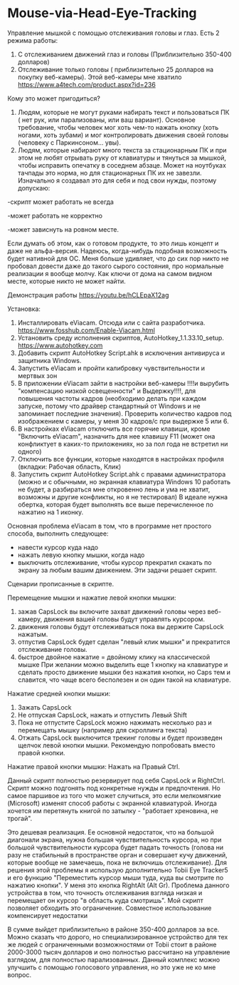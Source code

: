 # Mouse-via-Head-Eye-Tracking
Управление мышкой с помощью отслеживания головы и глаз.
Есть 2 режима работы:
1. С отслеживанием движений глаз и головы (Приблизительно 350-400 долларов)
2. Отслеживание только головы ( приблизительно 25 долларов на покупку веб-камеры). Этой веб-камеры мне хватило https://www.a4tech.com/product.aspx?id=236

Кому это может пригодиться?
1. Людям, которые не могут руками набирать текст и пользоваться ПК ( нет рук, или парализованы, или ваш вариант). Основное требование, чтобы человек мог хоть чем-то нажать кнопку (хоть ногами, хоть зубами) и мог контролировать движения своей головы (человеку с Паркинсоном... увы).
2. Людям, которые набирают много текста за стационарным ПК и при этом не любят отрывать руку от клавиатуры и тянуться за мышкой, чтобы исправить опечатку в соседнем абзаце. Может на ноутбуках тачпады это норма, но для стационарных ПК их не завезли. Изначально я создавал это для себя и под свои нужды, поэтому допускаю:

-скрипт может работать не всегда

-может работать не корректно

-может зависнуть на ровном месте.

Если думать об этом, как о готовом продукте, то это лишь концепт и даже не альфа-версия. Надеюсь, когда-нибудь подобная возможность будет нативной для ОС. Меня больше удивляет, что до сих пор никто не пробовал довести даже до такого сырого состояния, про нормальные реализации я вообще молчу. Как ключи от дома на самом видном месте, которые никто не может найти.

Демонстрация работы https://youtu.be/hCLEpaX12ag

Установка:
1. Инсталлировать  eViacam. Отсюда или с сайта разработчика. https://www.fosshub.com/Enable-Viacam.html
2. Установить среду исполнения скриптов, AutoHotkey_1.1.33.10_setup. https://www.autohotkey.com
3. Добавить скрипт AutoHotkey Script.ahk в исключения антивируса и защитника Windows. 
4. Запустить eViacam и пройти калибровку чувствительности и мертвых зон
5. В приложении eViacam зайти в настройки веб-камеры !!!!и вырубить "компенсацию низкой освещенности" и Выдержку!!!!, для повышения частоты кадров (необходимо делать при каждом запуске, потому что драйвер стандартный от Windows и не запоминает последние значения). Проверить количество кадров под изображением с камеры, у меня 30 кадров/с при выдержке 5 или 6.
6.  В настройках eViacam отключить все горячие клавиши, кроме "Включить eViacam", назначить для нее клавишу F11 (может она конфликтует в каких-то приложениях, но за пол года не встретил ни одного)
7. Отключить все функции, которые находятся в настройках профиля (вкладки: Рабочая область, Клик)
7.  Запустить скрипт AutoHotkey Script.ahk  с правами администратора (можно и с обычными, но экранная клавиатура Windows 10 работать не будет, а разбираться мне откровенно лень и ума не хватит, возможны и другие конфликты, но я не тестировал)
В идеале нужна обертка, которая будет выполнять все выше перечисленное по нажатию на 1 иконку. 

Основная проблема eViacam в том, что в программе нет простого способа, выполнить следующее:
- навести курсор куда надо
- нажать левую кнопку мышки, когда надо
- выключить отслеживание, чтобы курсор прекратил скакать по экрану за любым вашим движением. 
Эти задачи решает скрипт. 


Сценарии прописанные в скрипте.

Перемещение мышки и нажатие левой кнопки мышки:
1. зажав CapsLock вы включите захват движений головы через веб-камеру, движения вашей головы будут управлять курсором. 
2. движения головы будут отслеживаться пока вы держите CapsLock нажатым.
3. отпустив CapsLock будет сделан "левый клик мышки" и прекратится отслеживание головы. 
4. быстрое двойное нажатие = двойному клику на классической мышке
При желании можно выделить еще 1 кнопку на клавиатуре и сделать просто движение мышки без нажатия кнопки, но Caps тем и славится, что чаще всего бесполезен и он один такой на клавиатуре.

Нажатие средней кнопки мышки:
1. Зажать CapsLock
2. Не отпуская CapsLock, нажать и отпустить Левый Shift
3. Пока не отпустите CapsLock можно нажимать несколько раз и перемещать мышку (например для скроллинга текста) 
4. Отжать CapsLock выключится трекинг головы и будет произведен щелчок левой кнопки мышки. 
Рекомендую попробовать вместо правой кнопки. 

Нажатие правой кнопки мышки:
Нажать на Правый Ctrl.

Данный скрипт полностью резервирует под себя CapsLock и RightCtrl. Скрипт можно подгонять под конкретные нужды и предпочтения. Но самое паршивое из того что может случиться, это если мелкомягкие (Microsoft) изменят способ работы с экранной клавиатурой. Иногда хочется им перетянуть книгой по затылку - "работает хреновина, не трогай". 

Это дешевая реализация. Ее основной недостаток, что на большой диагонали экрана, нужна большая чувствительность курсора, но при большой чувствительности курсора будет падать точность (голова ни разу не стабильный в пространстве орган и совершает кучу движений, которые вообще не замечаешь, пока не включишь отслеживание).
Для решения этой проблемы  я использую дополнительно Tobii Eye Tracker5 и его функцию "Переместить курсор мыши туда, куда вы смотрите по нажатию кнопки". У меня это кнопка RightAlt (Alt Gr). Проблема данного устройства в том, что точность отслеживания взгляда низкая и перемещает он курсор "в область куда смотришь".
Мой скрипт позволяет обходить это ограничение. Совместное использование компенсирует недостатки

В сумме выйдет приблизительно в районе 350-400 долларов за все. Можно сказать что дорого, но специализированное устройство для тех же людей с ограниченными возможностями  от Tobii стоит в районе 2000-3000 тысяч долларов и оно полностью рассчитано на управление взглядом, для полностью парализованных. Данный комплекс можно улучшить с помощью голосового управления, но это уже не ко мне вопрос.






